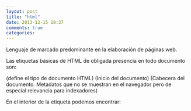 ```yaml
---
layout: post
title: "html"
date: 2013-12-15 18:37
comments: true
categories: 
---
```

Lenguaje de marcado predominante en la elaboración de páginas web.

Las etiquetas básicas de HTML de obligada presencia en todo documento son:

<!DOCTYPE> (define el tipo de documento HTML)

<html> (Inicio del documento)

<head>  (Cabecera del documento.  Metadatos que no se muestran en el navegador pero de especial relevancia para indexadores)

En el interior de la etiqueta <head> podemos encontrar:

<title>  (Título que aparece en la barra del navegador)

<meta>  (Metainformación del codumentos: autor, fecha realización, codificación ...)

<LINK>  (Otros metadatos: referencias a documentos anteriores, glosarios...)

<body> (Cuerpo del documento que se muestra en el navegador)

Dentro de la etiqueta <body> podemos encontrar:

<a>  (Ancla. Crea un enlace a otro documento o parte del mismo)

<h1>, <h2>,… <h6>  (Establece la medida de los títulos de cabecera. De h1, más grande a h6 más pequeño)

<div> (División estructural de la página)

<p>  (Párrafo)

<br>  (Salto de linea)

<table> (Inicio de una tabla. La fias se defines con <tr> i las celdas dentro de las filas con <td>)

<ul> Lista desordenada.Los ítems se definen con <li>)

<ol> (Lista ordenada. Los ítems se definen con <li>)

<dl> (Lista de definición. Pueden ser <dt> [termino a definir] y <dd> Definición del termino)

Excepto algunas pocas etiquetas, la mayoría requieren ser cerradas con la misma etiqueta precedida de una barra: <html>....</html>

